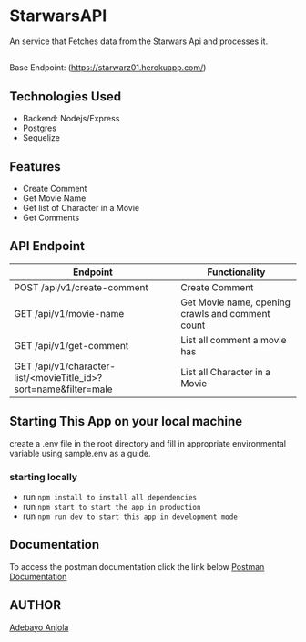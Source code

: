 # StarwarsAPI
An service that Fetches data from the Starwars Api and processes it.

##

Base Endpoint: (https://starwarz01.herokuapp.com/)

## Technologies Used
* Backend: Nodejs/Express
* Postgres
* Sequelize

## Features
* Create Comment
* Get Movie Name
* Get list of Character in a Movie
* Get Comments

## API Endpoint
| Endpoint                                          | Functionality                       |
| ------------------------------------------------- | ----------------------------------- |
| POST /api/v1/create-comment                       | Create Comment                    |
| GET /api/v1/movie-name                            | Get Movie name, opening crawls and comment count                        |
| GET /api/v1/get-comment                           | List all comment a movie has                        |
| GET /api/v1/character-list/\<movieTitle_id>?sort=name&filter=male                                  | List all Character in a Movie        

## Starting This App on your local machine
create a .env file in the root directory and fill in appropriate environmental variable using sample.env as a guide.

### starting locally
* run `npm install to install all dependencies`
* run `npm start to start the app in production`
* run `npm run dev to start this app in development mode`

## Documentation
To access the postman documentation click the link below
[Postman Documentation](https://documenter.getpostman.com/view/7087675/UVeAu8kg)

## AUTHOR
[Adebayo Anjola](https://github.com/anjorlar)

